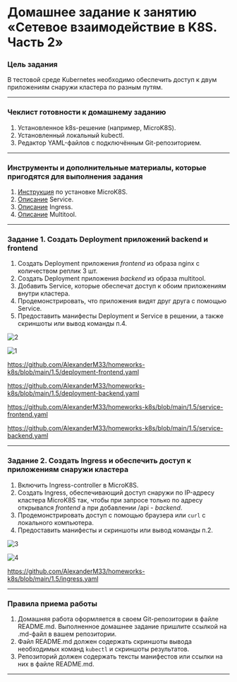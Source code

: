 # Домашнее задание к занятию «Сетевое взаимодействие в K8S. Часть 2»

### Цель задания

В тестовой среде Kubernetes необходимо обеспечить доступ к двум приложениям снаружи кластера по разным путям.

------

### Чеклист готовности к домашнему заданию

1. Установленное k8s-решение (например, MicroK8S).
2. Установленный локальный kubectl.
3. Редактор YAML-файлов с подключённым Git-репозиторием.

------

### Инструменты и дополнительные материалы, которые пригодятся для выполнения задания

1. [Инструкция](https://microk8s.io/docs/getting-started) по установке MicroK8S.
2. [Описание](https://kubernetes.io/docs/concepts/services-networking/service/) Service.
3. [Описание](https://kubernetes.io/docs/concepts/services-networking/ingress/) Ingress.
4. [Описание](https://github.com/wbitt/Network-MultiTool) Multitool.

------

### Задание 1. Создать Deployment приложений backend и frontend

1. Создать Deployment приложения _frontend_ из образа nginx с количеством реплик 3 шт.
2. Создать Deployment приложения _backend_ из образа multitool. 
3. Добавить Service, которые обеспечат доступ к обоим приложениям внутри кластера. 
4. Продемонстрировать, что приложения видят друг друга с помощью Service.
5. Предоставить манифесты Deployment и Service в решении, а также скриншоты или вывод команды п.4.


![2](https://github.com/AlexanderM33/homeworks-k8s/assets/122460278/37598198-b129-4b4a-b8dd-dfb84f478ae9)

![1](https://github.com/AlexanderM33/homeworks-k8s/assets/122460278/29cc3451-d273-4c6f-9a14-1d9f3d7a6f7d)

https://github.com/AlexanderM33/homeworks-k8s/blob/main/1.5/deployment-frontend.yaml

https://github.com/AlexanderM33/homeworks-k8s/blob/main/1.5/deployment-backend.yaml

https://github.com/AlexanderM33/homeworks-k8s/blob/main/1.5/service-frontend.yaml

https://github.com/AlexanderM33/homeworks-k8s/blob/main/1.5/service-backend.yaml


------

### Задание 2. Создать Ingress и обеспечить доступ к приложениям снаружи кластера

1. Включить Ingress-controller в MicroK8S.
2. Создать Ingress, обеспечивающий доступ снаружи по IP-адресу кластера MicroK8S так, чтобы при запросе только по адресу открывался _frontend_ а при добавлении /api - _backend_.
3. Продемонстрировать доступ с помощью браузера или `curl` с локального компьютера.
4. Предоставить манифесты и скриншоты или вывод команды п.2.


![3](https://github.com/AlexanderM33/homeworks-k8s/assets/122460278/79a0357a-d3eb-47bb-825f-567ed60fd6d3)

![4](https://github.com/AlexanderM33/homeworks-k8s/assets/122460278/cf26d52e-fe04-4149-999c-f7bd8b80a2f2)

https://github.com/AlexanderM33/homeworks-k8s/blob/main/1.5/ingress.yaml



------

### Правила приема работы

1. Домашняя работа оформляется в своем Git-репозитории в файле README.md. Выполненное домашнее задание пришлите ссылкой на .md-файл в вашем репозитории.
2. Файл README.md должен содержать скриншоты вывода необходимых команд `kubectl` и скриншоты результатов.
3. Репозиторий должен содержать тексты манифестов или ссылки на них в файле README.md.

------
